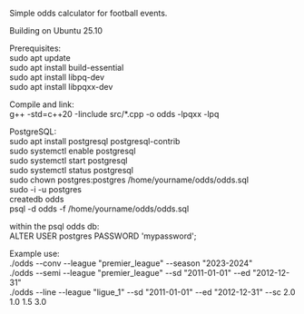 Simple odds calculator for football events.

Building on Ubuntu 25.10

Prerequisites:  
sudo apt update  
sudo apt install build-essential  
sudo apt install libpq-dev  
sudo apt install libpqxx-dev

Compile and link:  
g++ -std=c++20 -Iinclude src/*.cpp -o odds -lpqxx -lpq

PostgreSQL:  
sudo apt install postgresql postgresql-contrib  
sudo systemctl enable postgresql  
sudo systemctl start postgresql  
sudo systemctl status postgresql  
sudo chown postgres:postgres /home/yourname/odds/odds.sql  
sudo -i -u postgres  
createdb odds  
psql -d odds -f /home/yourname/odds/odds.sql

within the psql odds db:  
ALTER USER postgres PASSWORD 'mypassword';

  
Example use:  
./odds --conv --league "premier_league" --season "2023-2024"  
./odds --semi --league "premier_league" --sd "2011-01-01" --ed "2012-12-31"  
./odds --line --league "ligue_1" --sd "2011-01-01" --ed "2012-12-31" --sc 2.0 1.0 1.5 3.0
